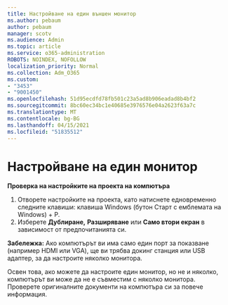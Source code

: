 ```yaml
---
title: Настройване на един външен монитор
ms.author: pebaum
author: pebaum
manager: scotv
ms.audience: Admin
ms.topic: article
ms.service: o365-administration
ROBOTS: NOINDEX, NOFOLLOW
localization_priority: Normal
ms.collection: Adm_O365
ms.custom:
- "3453"
- "9001450"
ms.openlocfilehash: 51d95ecdfd78fb501c23a5ad8b906eadad8b4bf2
ms.sourcegitcommit: 8bc60ec34bc1e40685e3976576e04a2623f63a7c
ms.translationtype: MT
ms.contentlocale: bg-BG
ms.lasthandoff: 04/15/2021
ms.locfileid: "51835512"
---
```

# <a name="set-up-one-monitor"></a>Настройване на един монитор

**Проверка на настройките на проекта на компютъра**

1. Отворете настройките на проекта, като натиснете едновременно следните клавиши: клавиша Windows (бутон Старт с емблемата на Windows) + P.
2. Изберете **Дублиране,** **Разширяване** или **Само втори екран** в зависимост от предпочитанията си.

**Забележка:** Ако компютърът ви има само един порт за показване (например HDMI или VGA), ще ви трябва докинг станция или USB адаптер, за да настроите няколко монитора.

Освен това, ако можете да настроите един монитор, но не и няколко, компютърът ви може да не е съвместим с няколко монитора. Проверете оригиналните документи на компютъра си за повече информация.